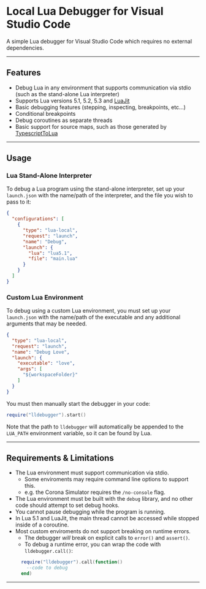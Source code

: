 # Local Lua Debugger for Visual Studio Code

A simple Lua debugger for Visual Studio Code which requires no external dependencies.

---
## Features
- Debug Lua in any environment that supports communication via stdio (such as the stand-alone Lua interpreter)
- Supports Lua versions 5.1, 5.2, 5.3 and [LuaJit](https://luajit.org/)
- Basic debugging features (stepping, inspecting, breakpoints, etc...)
- Conditional breakpoints
- Debug coroutines as separate threads
- Basic support for source maps, such as those generated by [TypescriptToLua](https://typescripttolua.github.io/)

---
## Usage

### Lua Stand-Alone Interpreter
To debug a Lua program using the stand-alone interpreter, set up your `launch.json` with the name/path of the interpreter, and the file you wish to pass to it:
```json
{
  "configurations": [
    {
      "type": "lua-local",
      "request": "launch",
      "name": "Debug",
      "launch": {
        "lua": "lua5.1",
        "file": "main.lua"
      }
    }
  ]
}
```

### Custom Lua Environment
To debug using a custom Lua environment, you must set up your `launch.json` with the name/path of the executable and any additional arguments that may be needed.
```json
{
  "type": "lua-local",
  "request": "launch",
  "name": "Debug Love",
  "launch": {
    "executable": "love",
    "args": [
      "${workspaceFolder}"
    ]
  }
}
```
You must then manually start the debugger in your code:
```lua
require("lldebugger").start()
```
Note that the path to `lldebugger` will automatically be appended to the `LUA_PATH` environment variable, so it can be found by Lua.

---
## Requirements & Limitations
- The Lua environment must support communication via stdio.
  - Some enviroments may require command line options to support this.
  - e.g. the Corona Simulator requires the `/no-console` flag.
- The Lua environment must be built with the `debug` library, and no other code should attempt to set debug hooks.
- You cannot pause debugging while the program is running.
- In Lua 5.1 and LuaJit, the main thread cannot be accessed while stopped inside of a coroutine.
- Most custom enviroments do not support breaking on runtime errors.
  - The debugger *will* break on explicit calls to `error()` and `assert()`.
  - To debug a runtime error, you can wrap the code with `lldebugger.call()`:
  ```lua
    require("lldebugger").call(function()
      --code to debug
    end)
    ```

---
